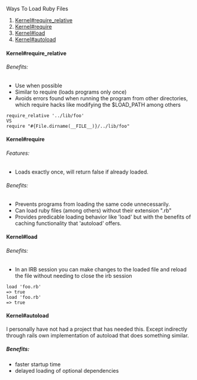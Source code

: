 Ways To Load Ruby Files

1. [Kernel#require_relative](http://ruby-doc.org/core-2.2.3/Kernel.html#method-i-require_relative)
2. [Kernel#require](http://ruby-doc.org/core-2.2.3/Kernel.html#method-i-require)
3. [Kernel#load](http://ruby-doc.org/core-2.2.3/Kernel.html#method-i-load)
4. [Kernel#autoload](http://ruby-doc.org/core-2.2.3/Kernel.html#method-i-autoload)

#### Kernel#require_relative
###### Benefits:
* Use when possible
* Similar to require (loads programs only once)
* Avoids errors found when running the program from other directories, which
  require hacks like modifying the $LOAD_PATH among others
```
require_relative '../lib/foo'
VS
require "#{File.dirname(__FILE__)}/../lib/foo"
```

#### Kernel#require
###### Features:
* Loads exactly once, will return false if already loaded.
###### Benefits:
* Prevents programs from loading the same code unnecessarily.
* Can load ruby files (among others) without their extension ".rb"
* Provides predicable loading behavior like 'load' but with the benefits of
  caching functionality that 'autoload' offers.

#### Kernel#load
###### Benefits:
* In an IRB session you can make changes to the loaded file and reload the file
  without needing to close the irb session
```
load 'foo.rb'
=> true
load 'foo.rb'
=> true
```

#### Kernel#autoload
I personally have not had a project that has needed this. Except indirectly
through rails own implementation of autoload that does something similar.
##### Benefits:
* faster startup time
* delayed loading of optional dependencies
